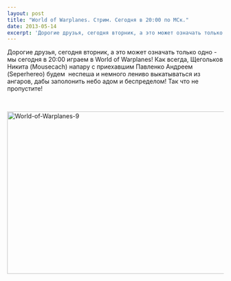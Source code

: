 ```yaml
---
layout: post
title: "World of Warplanes. Стрим. Сегодня в 20:00 по МСк."
date: 2013-05-14
excerpt: 'Дорогие друзья, сегодня вторник, а это может означать только одно - мы сегодня в 20&#58;00 играем в World of Warplanes! Как всегда, Щегольков Никита (Mousecach) напару с приехавшим Павленко Андреем (Seperhereo) будем  неспеша и немного лениво выкатываться из ангаров, дабы заполонить небо адом и беспределом!'
---
```


Дорогие друзья, сегодня вторник, а это может означать только одно - мы сегодня в 20:00 играем в World of Warplanes! Как всегда, Щегольков Никита (Mousecach) напару с приехавшим Павленко Андреем (Seperhereo) будем  неспеша и немного лениво выкатываться из ангаров, дабы заполонить небо адом и беспределом! Так что не пропустите!

&nbsp;

<a href="http://gamersoul.ru/wp-content/uploads/2013/04/World-of-Warplanes-9.jpg"><img class="wp-image-1885 aligncenter" alt="World-of-Warplanes-9" src="http://gamersoul.ru/wp-content/uploads/2013/04/World-of-Warplanes-9.jpg" width="672" height="378" /></a>
